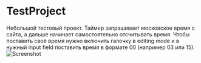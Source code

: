 # TestProject
Небольшой тестовый проект.
Таймер запрашивает московское время с сайта, а дальше начинает самостоятельно отсчитывать время.
Чтобы поставить своё время нужно включить галочку в editing mode и в нужный input field поставить время в формате 00 (например 03 или 15).
![Screenshot](https://github.com/user-attachments/assets/533ad69f-9f64-4bca-a4b9-ba8579e0f57d)
